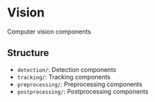 # Vision

Computer vision components

## Structure

- `detection/`: Detection components
- `tracking/`: Tracking components
- `preprocessing/`: Preprocessing components
- `postprocessing/`: Postprocessing components

